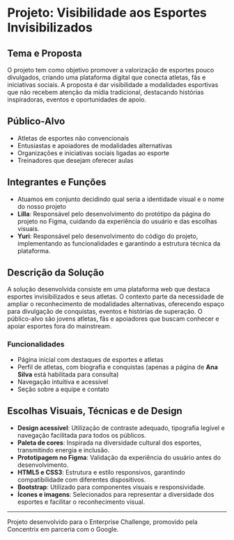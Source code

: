 # Projeto: Visibilidade aos Esportes Invisibilizados

## Tema e Proposta
O projeto tem como objetivo promover a valorização de esportes pouco divulgados, criando uma plataforma digital que conecta atletas, fãs e iniciativas sociais. A proposta é dar visibilidade a modalidades esportivas que não recebem atenção da mídia tradicional, destacando histórias inspiradoras, eventos e oportunidades de apoio.

## Público-Alvo
- Atletas de esportes não convencionais
- Entusiastas e apoiadores de modalidades alternativas
- Organizações e iniciativas sociais ligadas ao esporte
- Treinadores que desejam oferecer aulas

## Integrantes e Funções
- Atuamos em conjunto decidindo qual seria a identidade visual e o nome do nosso projeto
- **Lilla**: Responsável pelo desenvolvimento do protótipo da página do projeto no Figma, cuidando da experiência do usuário e das escolhas visuais.
- **Yuri**: Responsável pelo desenvolvimento do código do projeto, implementando as funcionalidades e garantindo a estrutura técnica da plataforma.

## Descrição da Solução
A solução desenvolvida consiste em uma plataforma web que destaca esportes invisibilizados e seus atletas. O contexto parte da necessidade de ampliar o reconhecimento de modalidades alternativas, oferecendo espaço para divulgação de conquistas, eventos e histórias de superação. O público-alvo são jovens atletas, fãs e apoiadores que buscam conhecer e apoiar esportes fora do mainstream.

### Funcionalidades
- Página inicial com destaques de esportes e atletas
- Perfil de atletas, com biografia e conquistas (apenas a página de **Ana Silva** está habilitada para consulta)
- Navegação intuitiva e acessível
- Seção sobre a equipe e contato

## Escolhas Visuais, Técnicas e de Design
- **Design acessível**: Utilização de contraste adequado, tipografia legível e navegação facilitada para todos os públicos.
- **Paleta de cores**: Inspirada na diversidade cultural dos esportes, transmitindo energia e inclusão.
- **Prototipagem no Figma**: Validação da experiência do usuário antes do desenvolvimento.
- **HTML5 e CSS3**: Estrutura e estilo responsivos, garantindo compatibilidade com diferentes dispositivos.
- **Bootstrap**: Utilizado para componentes visuais e responsividade.
- **Ícones e imagens**: Selecionados para representar a diversidade dos esportes e facilitar o reconhecimento visual.

---

Projeto desenvolvido para o Enterprise Challenge, promovido pela Concentrix em parceria com o Google.